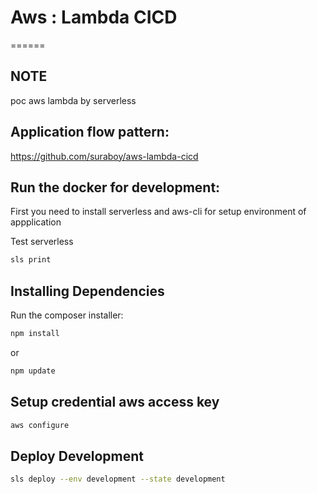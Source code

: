 # Aws : Lambda CICD
======

NOTE
----
poc aws lambda by serverless 

Application flow pattern:
---------------------
https://github.com/suraboy/aws-lambda-cicd

Run the docker for development:
---------------------
First you need to install serverless and aws-cli for setup environment of appplication

Test serverless
```bash
sls print
```

Installing Dependencies
------------------------------------
Run the composer installer:

```bash
npm install
```
or
```bash
npm update
```

Setup credential aws access key
------------------------------------
```bash
aws configure
```

Deploy Development
------------------------------------
```bash
sls deploy --env development --state development
```

